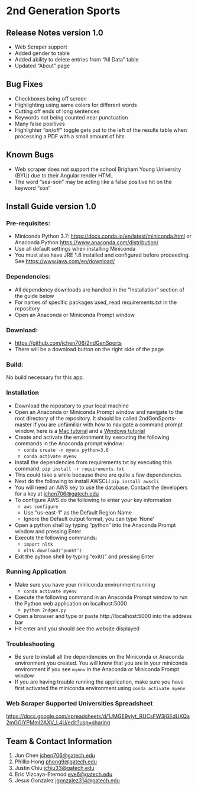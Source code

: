 # 2nd Generation Sports

## Release Notes version 1.0
* Web Scraper support
* Added gender to table
* Added ability to delete entries from “All Data” table
* Updated “About” page

## Bug Fixes
* Checkboxes being off screen
* Highlighting using same colors for different words
* Cutting off ends of long sentences
* Keywords not being counted near punctuation
* Many false positives
* Highlighter “on/off” toggle gets put to the left of the results table when processing a PDF with a small amount of hits

## Known Bugs
* Web scraper does not support the school Brigham Young University (BYU) due to their Angular render HTML
* The word “sea-son” may be acting like a false positive hit on the keyword “son”

## Install Guide version 1.0
### Pre-requisites:
* Miniconda Python 3.7: https://docs.conda.io/en/latest/miniconda.html or Anaconda Python https://www.anaconda.com/distribution/
* Use all default settings when installing Miniconda
* You must also have JRE 1.8 installed and configured before proceeding. See https://www.java.com/en/download/

### Dependencies:
* All dependency downloads are handled in the “Installation” section of the guide below 
* For names of specific packages used, read requirements.txt in the repository
* Open an Anaconda or Miniconda Prompt window

### Download:
* https://github.com/jchen706/2ndGenSports
* There will be a download button on the right side of the page

### Build:
No build necessary for this app.

### Installation
* Download the repository to your local machine
* Open an Anaconda or Miniconda Prompt window and navigate to the root directory of the repository. It should be called 2ndGenSports-master
If you are unfamiliar with how to navigate a command prompt window, here is a [Mac tutorial](https://www.macworld.com/article/2042378/master-the-command-line-navigating-files-and-folders.html "Mac tutorial") and a [Windows tutorial](https://www.watchingthenet.com/how-to-navigate-through-folders-when-using-windows-command-prompt.html "Windows tutorial")
* Create and activate the environment by executing the following commands in the Anaconda prompt window:
    * `conda create -n myenv python=3.6`
    * `conda activate myenv`
* Install the dependencies from requirements.txt by executing this command:
    `pip install -r requirements.txt`
* This could take a while because there are quite a few dependencies.
* Next do the following to install AWSCLI
    `pip install awscli`
* You will need an AWS key to use the database. Contact the developers for a key at jchen706@gatech.edu
* To configure AWS do the following to enter your key information
    * `aws configure`
    * Use “us-east-1” as the Default Region Name
    * Ignore the Default output format, you can type ‘None’
* Open a python shell by typing “python” into the Anaconda Prompt window and pressing Enter
* Execute the following commands:
    * `import nltk`
    * `nltk.download(‘punkt’)`
* Exit the python shell by typing “exit()” and pressing Enter

### Running Application
* Make sure you have your miniconda environment running
    * `conda activate myenv`
* Execute the following command in an Anaconda Prompt window to run the Python web application on localhost:5000
    * `python 2ndgen.py`
* Open a browser and type or paste http://localhost:5000 into the address bar
* Hit enter and you should see the website displayed

### Troubleshooting
* Be sure to install all the dependencies on the Miniconda or Anaconda environment you created. You will know that you are in your miniconda environment if you see `myenv` in the Anaconda or Miniconda Prompt window
* If you are having trouble running the application, make sure you have first activated the miniconda environment using `conda activate myenv`

### Web Scraper Supported Universities Spreadsheet

https://docs.google.com/spreadsheets/d/1JMGE9vjyt_RUCsFW3jGEdUKQa2mGGiYPMml2AXV_L4U/edit?usp=sharing


## Team & Contact Information
1. Jun Chen  jchen706@gatech.edu 
2. Phillip Hong phong9@gatech.edu 
3. Justin Chiu jchiu33@gatech.edu 
4. Eric Vizcaya-Eternod eve6@gatech.edu
5. Jesus Gonzalez jgonzalez314@gatech.edu 
